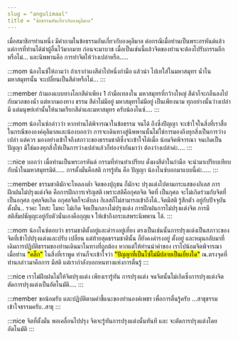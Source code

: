```yaml
---
slug = "angulimaal"
title = "ข้อธรรมอันเกี่ยวกับองคุลีมาล"
---
```


เมื่อสมาชิกฯท่านหนึ่ง มีคำถามในข้อธรรมอันเกี่ยวกับองคุลีมาล
ต่อกรณีเมื่อท่านเป็นพระอรหันต์แล้ว แต่การที่ท่านได้ฆ่าผู้อื่นไว้มากมาย
ก่อนจะมาบวช เมื่อเป็นเช่นนี้แล้วจิตของท่านจะต้องไปรับกรรมอีกหรือไม่...
และนิพพานคือ การทำจิตให้ว่างเปล่าหรือ.....

:::mom
น้องไนซ์ให้ถามว่า ถ้าเรากำผงสีดำไปหนึ่งกำมือ แล้วนำ
ไปเทใส่ในมหาสมุทร น้ำในมหาสมุทรนั้น จะเปลี่ยนเป็นสีดำหรือไม่...
:::

:::member
ถ้ามองแบบทางโลกสีดำเพียง 1 กำมือเทลงใน
มหาสมุทรที่กว้างใหญ่ สีดำก็จะกลืนลงไปกับมวลของน้ำ แต่หากมองทาง
ธรรม สีดำไม่มีอยู่ มหาสมุทรไม่มีอยู่ เป็นเพียงนาม ทุกอย่างนั้นว่างเปล่า มี
แต่มนุษย์เท่านั้นให้นามเรียกสีดำและมหาสมุทร ครับน้องไนซ์....
:::

:::mom
น้องไนซ์กล่าวว่า หากท่านได้พิจารณาในข้อธรรม จนได้
ถึงซึ่งปัญญา จะเข้าใจในสิ่งที่เราสื่อในกรณีขององค์คุลีมาลและน้องบอกว่า
การจะเดินทางสู่นิพพานนั้นไม่ใช่การมองถึงทุกสิ่งเป็นการว่างเปล่า แต่ควร
มองอย่างเข้าใจถึงสภาวะของธรรมชาติซึ่งจะเข้าใจได้เมื่อ น้อมจิตพิจารณา
จนเกิดเป็นปัญญา มิใช่มองทุกสิ่งให้เป็นการว่างเปล่าแล้วก็ท่องจำกันมาว่า
ต้องว่างเปล่าค่ะ....
:::

:::nice
บอกว่า เมื่อท่านเป็นพระอรหันต์ กรรมที่ท่านทำเปรียบ
ดั่งผงสีดำในกำมือ จะนำมาเปรียบเทียบกับน้ำในมหาสมุทรมิด้.....
การตั้งมั่นคือสติ การรู้ทัน คือ ปัญญา น้องไนซ์บอกมาแบบนี้ค่ะ.....
:::

:::member
ธรรมชาติมักจะไหลลงต่ำ จิตของปุถุชน ก็มักจะ
ปรุงแต่งไปตามกระแสของกิเลส การฝึกฝนไม่ปรุงแต่งจิต คือการฝึกการเจริญสติ เพราะสติคือกุศลจิต จิตที่
เป็นกุศล จะไม่เกิดร่วมกับจิตที่เป็นอกุศล กุศลจิตเกิด อกุศลจิตก็จะดับลง
กิเลสก็ไม่สามารถเข้าถึงได้..จิตมีสติ รู้สึกตัว อยู่กับปัจจุบัน ตั้งมั่น.. ราคะ
โทสะ โมหะ ไม่เกิด จิตเป็นกลางไม่ปรุงแต่ง การฝึกฝนการไม่ปรุงแต่งจิต
การมีสติสัมปชัญญะอยู่กับตัวนั่นเองคือกุญแจ ให้เข้าถึงกระแสพระนิพพาน
ได้.
:::

:::mom
น้องไนซ์ตอบว่า ธรรมชาติตั้งอยู่และดำรงอยู่เที่ยง
ตรงเป็นเช่นนั้นการปรุงแต่งเป็นสภาวะของจิตที่เข้าไปปรุงแต่งและปรับ
เปลี่ยน แต่ท้ายสุดธรรมชาตินั้น ก็ยังคงดำรงอยู่ ตั้งอยู่ และหมุนกลับมาที่
เดิมการปฏิบัติธรรมของท่านเดินมาในทางที่ถูกต้อง หากแต่ให้ท่านนำคำของ
เราไปน้อมจิตพิจารณา เมื่อท่าน <mark>"คลิ๊ก"</mark> ในสิ่งที่เราพูด ท่านก็จะเข้าใจว่า  <mark>"ปัญญาที่เป็นโซ่ไม่มีปลายเป็นเยี่ยงใด"</mark> ณ.ตรงจุดที่ท่านกล่าวมาคือการ
มีสติ แต่เรากำลังบอกหนทางแห่งการตื่นรู้
:::

:::nice
เราไม่ฝึกฝนไม่ให้จิตปรุงแต่ง เพียงเรารู้ทัน
การปรุงแต่ง จนจิตนั้นไม่เกิดซึ่งการปรุงแต่งจิต ตัดการปรุงแต่งเป็นอัตโนมัติ....
:::

:::member
ขอน้อมรับ และปฏิบัติตามคำชี้แนะของท่านองค์เพชร
เพื่อการตื่นรู้ครับ ...สาธุธรรม<br>
เข้าใจธรรมครับ..สาธุ
:::

:::nice
จิตที่ตั้งมั่น พอเคลื่อนไปปรุง จิตจะรู้ทันการปรุงแต่งนั้นทันที และ จะตัดการปรุงแต่งโดยอัตโนมัติ
:::

